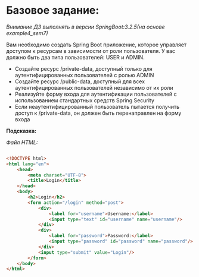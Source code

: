 # Базовое задание:

*Внимание ДЗ выполнять в версии SpringBoot:3.2.5(на основе example4_sem7)*

Вам необходимо создать Spring Boot приложение, которое управляет доступом к ресурсам в зависимости от роли пользователя. У вас должно быть два типа пользователей: USER и ADMIN.

* Создайте ресурс /private-data, доступный только для аутентифицированных пользователей с ролью ADMIN
* Создайте ресурс /public-data, доступный для всех аутентифицированных пользователей независимо от их роли
* Реализуйте форму входа для аутентификации пользователей с использованием стандартных средств Spring Security
* Если неаутентифицированный пользователь пытается получить доступ к /private-data, он должен быть перенаправлен на форму входа

**Подсказка:**

*Файл HTML:*

``` html

<!DOCTYPE html>
<html lang="en">
    <head>
        <meta charset="UTF-8">
        <title>Login</title>
    </head>
    <body>
        <h2>Login</h2>
        <form action="/login" method="post">
            <div>
                <label for="username">Username:</label>
                <input type="text" id="username" name="username"/>
            </div>
            <div>
                <label for="password">Password:</label>
                <input type="password" id="password" name="password"/>
            </div>
            <input type="submit" value="Login"/>
        </form>
    </body>
</html>

```